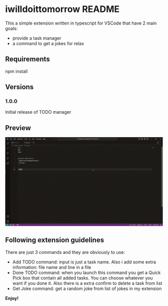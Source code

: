 # iwilldoittomorrow README

This a simple extension written in typescript for VSCode that have 2 main goals:
 - provide a task manager
 - a command to get a jokes for relax

## Requirements

npm install

## Versions

### 1.0.0

Initial release of TODO manager

## Preview

![gif animaton of plugin preview](preview.gif)

## Following extension guidelines

There are just 3 commands and they are obviously to use:
 - Add TODO command: input is just a task name. Also i add some extra information: file name and line in a file
 - Done TODO command: when you launch this command you get a Quick Pick box that contain all added tasks. You can choose whatever you want if you done it. Also there is a extra confirm to delete a task from list
 - Get Joke command: get a random joke from list of jokes in my extension

**Enjoy!**
